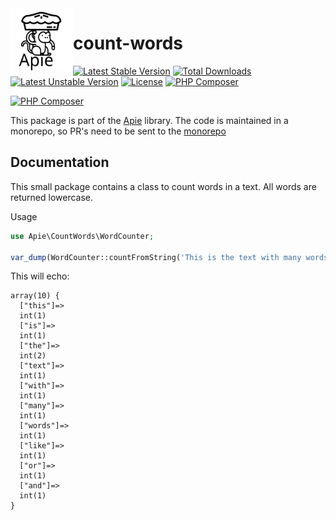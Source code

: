<img src="https://raw.githubusercontent.com/apie-lib/apie-lib-monorepo/main/docs/apie-logo.svg" width="100px" align="left" />
<h1>count-words</h1>






 [![Latest Stable Version](http://poser.pugx.org/apie/count-words/v)](https://packagist.org/packages/apie/count-words) [![Total Downloads](http://poser.pugx.org/apie/count-words/downloads)](https://packagist.org/packages/apie/count-words) [![Latest Unstable Version](http://poser.pugx.org/apie/count-words/v/unstable)](https://packagist.org/packages/apie/count-words) [![License](http://poser.pugx.org/apie/count-words/license)](https://packagist.org/packages/apie/count-words) [![PHP Composer](https://apie-lib.github.io/projectCoverage/coverage-count-words.svg)](https://apie-lib.github.io/projectCoverage/app/packages/count-words/index.html)  

[![PHP Composer](https://github.com/apie-lib/count-words/actions/workflows/php.yml/badge.svg?event=push)](https://github.com/apie-lib/count-words/actions/workflows/php.yml)

This package is part of the [Apie](https://github.com/apie-lib) library.
The code is maintained in a monorepo, so PR's need to be sent to the [monorepo](https://github.com/apie-lib/apie-lib-monorepo/pulls)

## Documentation
This small package contains a class to count words in a text. All words are returned lowercase.

Usage
```php
use Apie\CountWords\WordCounter;

var_dump(WordCounter::countFromString('This is the text with many words like the or and'));
```
This will echo:
```
array(10) {
  ["this"]=>
  int(1)
  ["is"]=>
  int(1)
  ["the"]=>
  int(2)
  ["text"]=>
  int(1)
  ["with"]=>
  int(1)
  ["many"]=>
  int(1)
  ["words"]=>
  int(1)
  ["like"]=>
  int(1)
  ["or"]=>
  int(1)
  ["and"]=>
  int(1)
}
```
